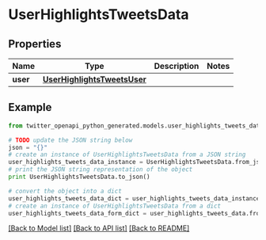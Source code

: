 # UserHighlightsTweetsData


## Properties
Name | Type | Description | Notes
------------ | ------------- | ------------- | -------------
**user** | [**UserHighlightsTweetsUser**](UserHighlightsTweetsUser.md) |  | 

## Example

```python
from twitter_openapi_python_generated.models.user_highlights_tweets_data import UserHighlightsTweetsData

# TODO update the JSON string below
json = "{}"
# create an instance of UserHighlightsTweetsData from a JSON string
user_highlights_tweets_data_instance = UserHighlightsTweetsData.from_json(json)
# print the JSON string representation of the object
print UserHighlightsTweetsData.to_json()

# convert the object into a dict
user_highlights_tweets_data_dict = user_highlights_tweets_data_instance.to_dict()
# create an instance of UserHighlightsTweetsData from a dict
user_highlights_tweets_data_form_dict = user_highlights_tweets_data.from_dict(user_highlights_tweets_data_dict)
```
[[Back to Model list]](../README.md#documentation-for-models) [[Back to API list]](../README.md#documentation-for-api-endpoints) [[Back to README]](../README.md)


